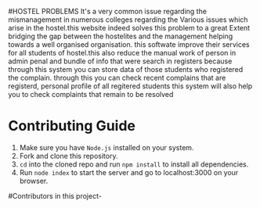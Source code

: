 #HOSTEL PROBLEMS
 It's a very common issue regarding the mismanagement in numerous colleges regarding the 
Various issues which arise in the hostel.this website indeed solves this problem to a great 
Extent bridging the gap between the hostelites and the management helping towards a well 
organised organisation.
this softwate improve their services for all students of hostel.this also reduce the manual
work of person in admin penal and bundle of info that were search in registers 
 because through this system you can store data of those students who registered the complain.
through this you can check recent  complains that are registerd, personal profile of all regitered students
this system will also help you to check complaints that remain to be resolved


# Contributing Guide

1. Make sure you have `Node.js` installed on your system.
2. Fork and clone this repository.
3. `cd` into the cloned repo and run `npm install` to install all dependencies.
4. Run `node index` to start the server and go to localhost:3000 on your browser.

#Contributors in this project-

